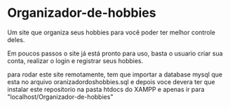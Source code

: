 # Organizador-de-hobbies
Um site que organiza seus hobbies para você poder ter melhor controle deles.

Em poucos passos o site já está pronto para uso, basta o usuario criar sua conta, realizar o login e registrar seus hobbies.

para rodar este site remotamente, tem que importar a database mysql que esta no arquivo oranizadordoshobbies.sql e depois voce devera ter que instalar este repositorio na pasta htdocs do XAMPP e apenas ir para "localhost/Organizador-de-hobbies"